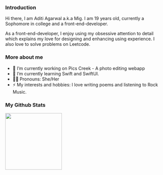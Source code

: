 ### Introduction

Hi there, I am Aditi Agarwal a.k.a Mig. I am 19 years old, currently a Sophomore in college and a front-end-developer.

As a front-end-developer, I enjoy using my obsessive attention to detail which explains my love for designing and enhancing using experience. I also love to solve problems on Leetcode.

### More about me
- 🔨 I’m currently working on Pics Creek - A photo editing webapp
- 🌱 I’m currently learning Swift and SwiftUI.
- 💁‍♀️ Pronouns: She/Her
- ⚡ My interests and hobbies: I love writing poems and listening to Rock Music.

### My Github Stats
<img height="180em" src="https://github-readme-stats.vercel.app/api?username=aditiagarwalmzc&show_icons=true&hide_border=true&&count_private=true&include_all_commits=true" />
